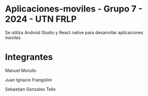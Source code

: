 # Aplicaciones-moviles - Grupo 7 - 2024 - UTN FRLP
Se utiliza Android Studio y React native para desarrollar aplicaciones móviles

# Integrantes
Manuel Morullo

Juan Ignacio Frangolini

Sebastian Gonzales Tello
